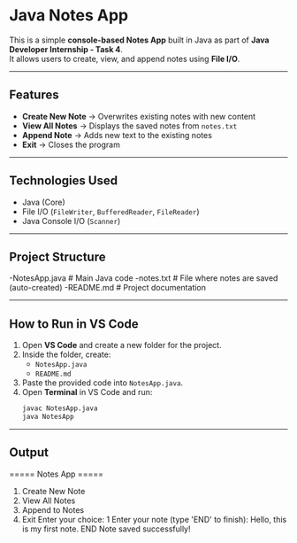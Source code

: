 # Java Notes App

This is a simple **console-based Notes App** built in Java as part of **Java Developer Internship - Task 4**.  
It allows users to create, view, and append notes using **File I/O**.

---

## Features
- **Create New Note** → Overwrites existing notes with new content
- **View All Notes** → Displays the saved notes from `notes.txt`
- **Append Note** → Adds new text to the existing notes
- **Exit** → Closes the program

---

## Technologies Used
- Java (Core)
- File I/O (`FileWriter`, `BufferedReader`, `FileReader`)
- Java Console I/O (`Scanner`)

---

## Project Structure
-NotesApp.java # Main Java code
-notes.txt # File where notes are saved (auto-created)
-README.md # Project documentation

---

## How to Run in VS Code
1. Open **VS Code** and create a new folder for the project.
2. Inside the folder, create:
   - `NotesApp.java`
   - `README.md`
3. Paste the provided code into `NotesApp.java`.
4. Open **Terminal** in VS Code and run:
   ```bash
   javac NotesApp.java
   java NotesApp

---

## Output
===== Notes App =====
1. Create New Note
2. View All Notes
3. Append to Notes
4. Exit
Enter your choice: 1
Enter your note (type 'END' to finish):
Hello, this is my first note.
END
Note saved successfully!


